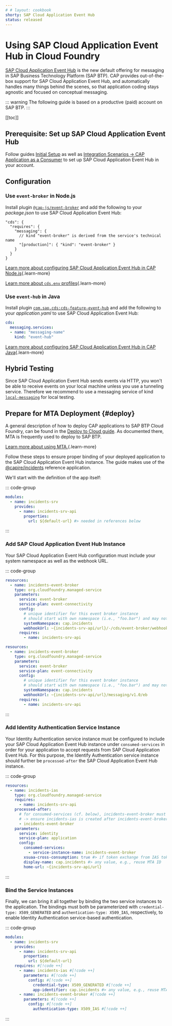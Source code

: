 ```yaml
---
# # layout: cookbook
shorty: SAP Cloud Application Event Hub
status: released
---
```


# Using SAP Cloud Application Event Hub in Cloud Foundry

[SAP Cloud Application Event Hub](https://help.sap.com/docs/event-broker) is the new default offering for messaging in SAP Business Technology Platform (SAP BTP).
CAP provides out-of-the-box support for SAP Cloud Application Event Hub, and automatically handles many things behind the scenes, so that application coding stays agnostic and focused on conceptual messaging.

::: warning
The following guide is based on a productive (paid) account on SAP BTP.
:::

[[toc]]



## Prerequisite: Set up SAP Cloud Application Event Hub

Follow guides [Initial Setup](https://help.sap.com/docs/sap-cloud-application-event-hub/sap-cloud-application-event-hub-service-guide/initial-setup) as well as [Integration Scenarios &rarr; CAP Application as a Consumer](https://help.sap.com/docs/sap-cloud-application-event-hub/sap-cloud-application-event-hub-service-guide/cap-application-as-subscriber) to set up SAP Cloud Application Event Hub in your account.



## Configuration


### Use `event-broker` in Node.js

Install plugin [`@cap-js/event-broker`](../../plugins/#event-hub) and add the following to your _package.json_ to use SAP Cloud Application Event Hub:

```jsonc
"cds": {
  "requires": {
    "messaging": {
      // kind "event-broker" is derived from the service's technical name
      "[production]": { "kind": "event-broker" }
    }
  }
}
```

[Learn more about configuring SAP Cloud Application Event Hub in CAP Node.js](../../node.js/messaging#event-broker){.learn-more}

[Learn more about `cds.env` profiles](../../node.js/cds-env#profiles){.learn-more}


### Use `event-hub` in Java

Install plugin [`com.sap.cds:cds-feature-event-hub`](../../plugins/#event-hub) and add the following to your _application.yaml_ to use SAP Cloud Application Event Hub:

```yaml [srv/src/main/resources/application.yaml]
cds:
  messaging.services:
  - name: "messaging-name"
    kind: "event-hub"
```

[Learn more about configuring SAP Cloud Application Event Hub in CAP Java](../../java/messaging#using-real-brokers){.learn-more}



## Hybrid Testing

Since SAP Cloud Application Event Hub sends events via HTTP, you won't be able to receive events on your local machine unless you use a tunneling service.
Therefore we recommend to use a messaging service of kind [`local-messaging`](../../node.js/messaging#local-messaging) for local testing.



## Prepare for MTA Deployment {#deploy}

A general description of how to deploy CAP applications to SAP BTP Cloud Foundry, can be found in the [Deploy to Cloud guide](../deployment/).
As documented there, MTA is frequently used to deploy to SAP BTP.

[Learn more about using MTA.](../deployment/){.learn-more}

Follow these steps to ensure proper binding of your deployed application to the SAP Cloud Application Event Hub instance.
The guide makes use of the [@capire/incidents](https://github.com/cap-js/incidents-app) reference application.

We'll start with the definition of the app itself:

::: code-group
```yaml [mta.yaml]
modules:
  - name: incidents-srv
    provides:
      - name: incidents-srv-api
        properties:
          url: ${default-url} #> needed in references below
```
:::


### Add SAP Cloud Application Event Hub Instance

Your SAP Cloud Application Event Hub configuration must include your system namespace as well as the webhook URL.


::: code-group
```yaml [mta.yaml in Node.js]
resources:
  - name: incidents-event-broker
    type: org.cloudfoundry.managed-service
    parameters:
      service: event-broker
      service-plan: event-connectivity
      config:
        # unique identifier for this event broker instance
        # should start with own namespace (i.e., "foo.bar") and may not be longer than 15 characters
        systemNamespace: cap.incidents
        webhookUrl: ~{incidents-srv-api/url}/-/cds/event-broker/webhook
      requires:
        - name: incidents-srv-api
```

```yaml [mta.yaml in Java]
resources:
  - name: incidents-event-broker
    type: org.cloudfoundry.managed-service
    parameters:
      service: event-broker
      service-plan: event-connectivity
      config:
        # unique identifier for this event broker instance
        # should start with own namespace (i.e., "foo.bar") and may not be longer than 15 characters
        systemNamespace: cap.incidents
        webhookUrl: ~{incidents-srv-api/url}/messaging/v1.0/eb
      requires:
        - name: incidents-srv-api
```
:::


### Add Identity Authentication Service Instance

Your Identity Authentication service instance must be configured to include your SAP Cloud Application Event Hub instance under `consumed-services` in order for your application to accept requests from SAP Cloud Application Event Hub.
For this purpose, the Identify Authentication service instance should further be `processed-after` the SAP Cloud Application Event Hub instance.

::: code-group
```yaml [mta.yaml]
resources:
  - name: incidents-ias
    type: org.cloudfoundry.managed-service
    requires:
      - name: incidents-srv-api
    processed-after:
      # for consumed-services (cf. below), incidents-event-broker must already exist
      # -> ensure incidents-ias is created after incidents-event-broker
      - incidents-event-broker
    parameters:
      service: identity
      service-plan: application
      config:
        consumed-services:
          - service-instance-name: incidents-event-broker
       	xsuaa-cross-consumption: true #> if token exchange from IAS token to XSUAA token is needed
        display-name: cap.incidents #> any value, e.g., reuse MTA ID
        home-url: ~{incidents-srv-api/url}
```
:::


### Bind the Service Instances

Finally, we can bring it all together by binding the two service instances to the application.
The bindings must both be parameterized with `credential-type: X509_GENERATED` and `authentication-type: X509_IAS`, respectively, to enable Identity Authentication service-based authentication.

::: code-group
```yaml [mta.yaml]
modules:
  - name: incidents-srv
    provides:
      - name: incidents-srv-api
        properties:
          url: ${default-url} 
    requires: #[!code ++]
      - name: incidents-ias #[!code ++]
        parameters: #[!code ++]
          config: #[!code ++]
            credential-type: X509_GENERATED #[!code ++]
            app-identifier: cap.incidents #> any value, e.g., reuse MTA ID [!code ++]
      - name: incidents-event-broker #[!code ++]
        parameters: #[!code ++]
          config: #[!code ++]
            authentication-type: X509_IAS #[!code ++]
```
:::


<span id="event-hub-mt" />
